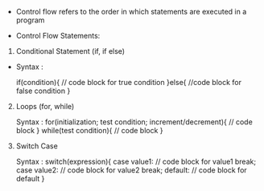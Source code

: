 - Control flow refers to the order in which statements are executed in a program

- Control Flow Statements:
 1. Conditional Statement (if, if else)
 
 - Syntax : 
    
    if(condition){
               // code block for true condition
             }else{
                //code block for false condition
              }
  2. Loops (for, while)

     Syntax : for(initialization; test condition; increment/decrement){
                 // code block
               }
               while(test condition){
                 // code block
               }
  3. Switch Case

     Syntax : switch(expression){
                case value1:
                  // code block for value1
                  break;
                case value2:
                  // code block for value2
                  break;
                default:
                  // code block for default
              } 
              